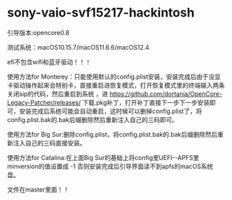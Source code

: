 # sony-vaio-svf15217-hackintosh


引导版本:opencore0.8


测试系统：macOS10.15.7/macOS11.6.6/macOS12.4


efi不包含wifi和蓝牙驱动！！！


使用方法for Monterey：只能使用默认的config.plist安装，安装完成后由于没显卡驱动操作起来会特别卡，直接重启进恢复模式，打开恢复模式里的终端输入两条关闭sip的代码，然后重启到系统
，进 https://github.com/dortania/OpenCore-Legacy-Patcher/releases/   下载.pkg补丁，打开补丁直接下一步下一步安装即可，安装完成后系统可能会自动重启，这时候可以删掉config.plist了，将config.plist.bak的.bak后缀删除然后重新注入自己的三码即可。


使用方法for Big Sur:删除config.plist，将config.plist.bak的.bak后缀删除然后重新注入自己的三码直接安装。


使用方法for Catalina:在上面Big Sur的基础上将config里UEFI--APFS里minversion的值设置成 -1 否则安装完成后引导界面读不到apfs的macOS系统盘。


文件在master里面！！
